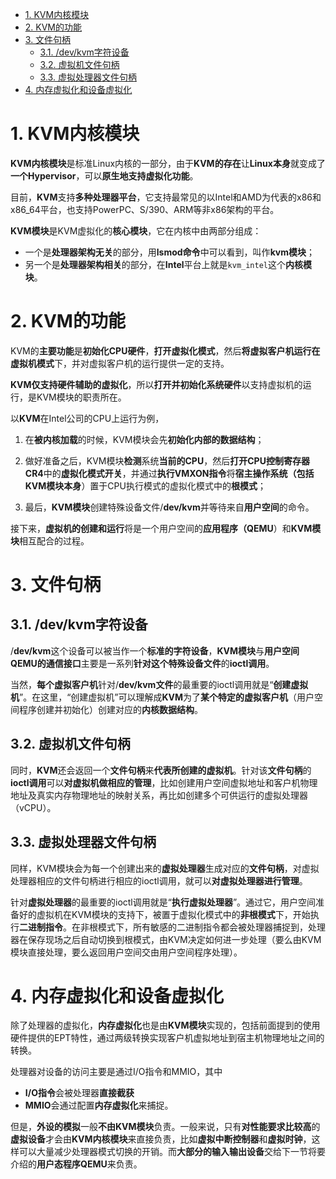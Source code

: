 
<!-- @import "[TOC]" {cmd="toc" depthFrom=1 depthTo=6 orderedList=false} -->

<!-- code_chunk_output -->

- [1. KVM内核模块](#1-kvm内核模块)
- [2. KVM的功能](#2-kvm的功能)
- [3. 文件句柄](#3-文件句柄)
  - [3.1. /dev/kvm字符设备](#31-devkvm字符设备)
  - [3.2. 虚拟机文件句柄](#32-虚拟机文件句柄)
  - [3.3. 虚拟处理器文件句柄](#33-虚拟处理器文件句柄)
- [4. 内存虚拟化和设备虚拟化](#4-内存虚拟化和设备虚拟化)

<!-- /code_chunk_output -->

# 1. KVM内核模块

**KVM内核模块**是标准Linux内核的一部分，由于**KVM的存在**让**Linux本身**就变成了**一个Hypervisor**，可以**原生地支持虚拟化功能**。

目前，**KVM**支持**多种处理器平台**，它支持最常见的以Intel和AMD为代表的x86和x86_64平台，也支持PowerPC、S/390、ARM等非x86架构的平台。

**KVM模块**是KVM虚拟化的**核心模块**，它在内核中由两部分组成：

- 一个是**处理器架构无关**的部分，用**lsmod命令**中可以看到，叫作**kvm模块**；
- 另一个是**处理器架构相关**的部分，在**Intel**平台上就是`kvm_intel`这个**内核模块**。

# 2. KVM的功能

KVM的**主要功能**是**初始化CPU硬件**，**打开虚拟化模式**，然后**将虚拟客户机运行在虚拟机模式**下，并对虚拟客户机的运行提供一定的支持。

**KVM仅支持硬件辅助的虚拟化**，所以**打开并初始化系统硬件**以支持虚拟机的运行，是KVM模块的职责所在。

以**KVM**在Intel公司的CPU上运行为例，

1. 在**被内核加载**的时候，KVM模块会先**初始化内部的数据结构**；

2. 做好准备之后，KVM模块**检测**系统**当前的CPU**，然后**打开CPU控制寄存器CR4**中的**虚拟化模式开关**，并通过**执行VMXON指令**将**宿主操作系统（包括KVM模块本身**）置于CPU执行模式的虚拟化模式中的**根模式**；

3. 最后，**KVM模块**创建特殊设备文件/**dev/kvm**并等待来自**用户空间**的命令。

接下来，**虚拟机的创建和运行**将是一个用户空间的**应用程序（QEMU**）和**KVM模块**相互配合的过程。

# 3. 文件句柄

## 3.1. /dev/kvm字符设备

/**dev/kvm**这个设备可以被当作一个**标准的字符设备**，**KVM模块**与**用户空间QEMU的通信接口**主要是一系列**针对这个特殊设备文件**的**ioctl调用**。

当然，**每个虚拟客户机**针对/**dev/kvm文件**的最重要的ioctl调用就是“**创建虚拟机**”。在这里，“创建虚拟机”可以理解成**KVM**为了**某个特定的虚拟客户机**（用户空间程序创建并初始化）创建对应的**内核数据结构**。

## 3.2. 虚拟机文件句柄

同时，**KVM**还会返回一个**文件句柄**来**代表所创建的虚拟机**。针对该**文件句柄**的**ioctl调用**可以**对虚拟机做相应的管理**，比如创建用户空间虚拟地址和客户机物理地址及真实内存物理地址的映射关系，再比如创建多个可供运行的虚拟处理器（vCPU）。

## 3.3. 虚拟处理器文件句柄

同样，KVM模块会为每一个创建出来的**虚拟处理器**生成对应的**文件句柄**，对虚拟处理器相应的文件句柄进行相应的ioctl调用，就可以**对虚拟处理器进行管理**。

针对**虚拟处理器**的最重要的ioctl调用就是“**执行虚拟处理器**”。通过它，用户空间准备好的虚拟机在KVM模块的支持下，被置于虚拟化模式中的**非根模式**下，开始执行**二进制指令**。在非根模式下，所有敏感的二进制指令都会被处理器捕捉到，处理器在保存现场之后自动切换到根模式，由KVM决定如何进一步处理（要么由KVM模块直接处理，要么返回用户空间交由用户空间程序处理）。

# 4. 内存虚拟化和设备虚拟化

除了处理器的虚拟化，**内存虚拟化**也是由**KVM模块**实现的，包括前面提到的使用硬件提供的EPT特性，通过两级转换实现客户机虚拟地址到宿主机物理地址之间的转换。

处理器对设备的访问主要是通过I/O指令和MMIO，其中
* **I/O指令**会被处理器**直接截获**
* **MMIO**会通过配置**内存虚拟化**来捕捉。

但是，**外设的模拟**一般**不由KVM模块**负责。一般来说，只有**对性能要求比较高**的**虚拟设备**才会由**KVM内核模块**来直接负责，比如**虚拟中断控制器**和**虚拟时钟**，这样可以大量减少处理器模式切换的开销。而**大部分的输入输出设备**交给下一节将要介绍的**用户态程序QEMU**来负责。
